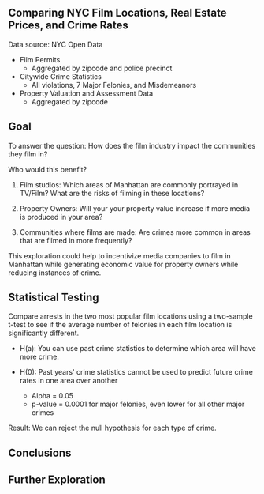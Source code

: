 Comparing NYC Film Locations, Real Estate Prices, and Crime Rates
-
Data source: NYC Open Data
  - Film Permits
    - Aggregated by zipcode and police precinct
  - Citywide Crime Statistics
    - All violations, 7 Major Felonies, and Misdemeanors
  - Property Valuation and Assessment Data
    - Aggregated by zipcode
  
Goal
-
To answer the question: How does the film industry impact the communities they film in?

Who would this benefit?
1) Film studios: Which areas of Manhattan are commonly portrayed in TV/Film? What are the risks of filming in these locations?

2) Property Owners: Will your your property value increase if more media is produced in your area?

3) Communities where films are made: Are crimes more common in areas that are filmed in more frequently?

This exploration could help to incentivize media companies to film in Manhattan while generating economic value for property owners while reducing instances of crime.

Statistical Testing
-
Compare arrests in the two most popular film locations using a two-sample t-test to see if the average number of felonies in each film location is significantly different.

- H(a): You can use past crime statistics to determine which area will have more crime.

- H(0): Past years' crime statistics cannot be used to predict future crime rates in one area over another

  - Alpha = 0.05
  - p-value = 0.0001 for major felonies, even lower for all other major crimes

Result: We can reject the null hypothesis for each type of crime. 

Conclusions
-

Further Exploration
-
